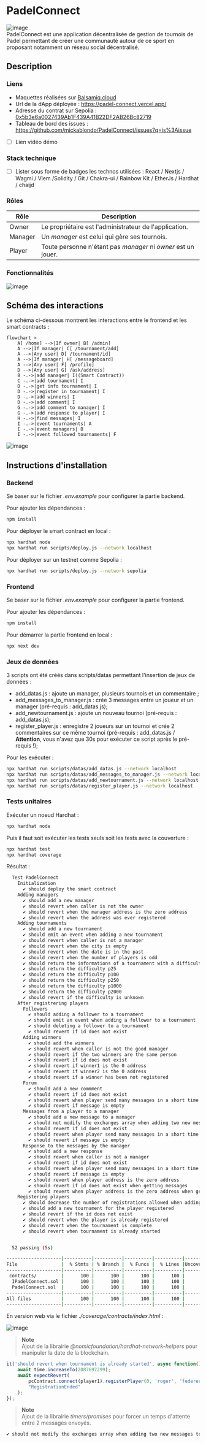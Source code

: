 # PadelConnect

![image](https://github.com/mickablondo/PadelConnect/assets/36310658/574ad835-ce6a-4435-b521-45b413e6379b)  
PadelConnect est une application décentralisée de gestion de tournois de Padel permettant de créer une communauté autour de ce sport en proposant notamment un réseau social décentralisé.  

## Description

### Liens

- Maquettes réalisées sur [Balsamiq.cloud](https://balsamiq.cloud/somhp53/p5sdeh6)
- Url de la dApp déployée : https://padel-connect.vercel.app/
- Adresse du contrat sur Sepolia : [0x5b3e6a0027439Ab1F439A41B22DF2AB26Bc82719](https://sepolia.etherscan.io/address/0x5b3e6a0027439Ab1F439A41B22DF2AB26Bc82719)
- Tableau de bord des issues : https://github.com/mickablondo/PadelConnect/issues?q=is%3Aissue
- [ ] Lien vidéo démo

### Stack technique

- [ ] Lister sous forme de badges les technos utilisées : React / Nextjs / Wagmi / Viem /Solidity / Git / Chakra-ui / Rainbow Kit / EtherJs / Hardhat / chaijd

### Rôles
| Rôle | Description |
|----|----|
| Owner | Le propriétaire est l'administrateur de l'application. |
| Manager | Un <i>manager</i> est celui qui gère ses tournois. |
| Player | Toute personne n'étant pas <i>manager</i> ni <i>owner</i> est un jouer. |  

### Fonctionnalités
![image](https://github.com/mickablondo/PadelConnect/assets/36310658/1964eb71-1d91-4818-a37c-eef5154365f4)  

## Schéma des interactions
Le schéma ci-dessous montrent les interactions entre le frontend et les smart contracts :  
```mermaid
flowchart >
    A[ /home] -->|If owner| B[ /admin]
    A -->|If manager| C[ /tournament/add]
    A -->|Any user| D[ /tournament/id]
    A -->|If manager| H[ /messageboard]
    A -->|Any user| F[ /profile]
    D -->|Any user| G[ /ask/address]
    B -.->|add manager| I((Smart Contract))
    C -.->|add tournament| I
    D -.->|get info tournament| I
    D -.->|register in tournament| I
    D -.->|add winners| I
    D -.->|add comment| I
    G -.->|add comment to manager| I
    G -.->|add response to player| I
    H -.->|find messages| I
    I -.->|event tournaments| A
    I -.->|event managers| B
    I -.->|event followed tournaments| F
```
![image](https://github.com/mickablondo/PadelConnect/assets/36310658/2214d57d-b78b-4f01-93a0-ccec16eb74e1)

## Instructions d'installation

### Backend
Se baser sur le fichier <i>.env.example</i> pour configurer la partie backend.  
  
Pour ajouter les dépendances :  
```sh
npm install
```

Pour déployer le smart contract en local :  
```sh
npx hardhat node  
npx hardhat run scripts/deploy.js --network localhost
```  
  
Pour déployer sur un testnet comme Sepolia :  
```sh
npx hardhat run scripts/deploy.js --network sepolia
```

### Frontend
Se baser sur le fichier <i>.env.example</i> pour configurer la partie frontend.  
  
Pour ajouter les dépendances :  
```sh
npm install
```  
  
Pour démarrer la partie frontend en local :  
```sh
npx next dev
```  

### Jeux de données 
3 scripts ont été créés dans scripts/datas permettant l'insertion de jeux de données :  
 - add_datas.js : ajoute un manager, plusieurs tournois et un commentaire ;
 - add_messages_to_manager.js : crée 3 messages entre un joueur et un manager (pré-requis : add_datas.js);
 - add_newtournament.js : ajoute un nouveau tournoi (pré-requis : add_datas.js);
 - register_player.js : enregistre 2 joueurs sur un tournoi et crée 2 commentaires sur ce même tournoi (pré-requis : add_datas.js / <b>Attention</b>, vous n'avez que 30s pour exécuter ce script après le pré-requis !);
  
Pour les exécuter :  
```bash
npx hardhat run scripts/datas/add_datas.js --network localhost
npx hardhat run scripts/datas/add_messages_to_manager.js --network localhost
npx hardhat run scripts/datas/add_newtournament.js --network localhost
npx hardhat run scripts/datas/register_player.js --network localhost
```

### Tests unitaires
Exécuter un noeud Hardhat : 
```bash
npx hardhat node
```
Puis il faut soit exécuter les tests seuls soit les tests avec la couverture :  
```bash
npx hardhat test  
npx hardhat coverage
```

Résultat :  
```bash
  Test PadelConnect
    Initialization
      ✔ should deploy the smart contract
    Adding managers
      ✔ should add a new manager
      ✔ should revert when caller is not the owner
      ✔ should revert when the manager address is the zero address
      ✔ should revert when the address was ever registered
    Adding tournaments
      ✔ should add a new tournament
      ✔ should emit an event when adding a new tournament
      ✔ should revert when caller is not a manager
      ✔ should revert when the city is empty
      ✔ should revert when the date is in the past
      ✔ should revert when the number of players is odd
      ✔ should return the informations of a tournament with a difficulty p500
      ✔ should return the difficulty p25
      ✔ should return the difficulty p100
      ✔ should return the difficulty p250
      ✔ should return the difficulty p1000
      ✔ should return the difficulty p2000
      ✔ should revert if the difficulty is unknown
    After registrering players
      Followers
        ✔ should adding a follower to a tournament
        ✔ should emit an event when adding a follower to a tournament
        ✔ should deleting a follower to a tournament
        ✔ should revert if id does not exist
      Adding winners
        ✔ should add the winners
        ✔ should revert when caller is not the good manager
        ✔ should revert if the two winners are the same person
        ✔ should revert if id does not exist
        ✔ should revert if winner1 is the 0 address
        ✔ should revert if winner2 is the 0 address
        ✔ should revert if a winner has been not registered
      Forum
        ✔ should add a new commment
        ✔ should revert if id does not exist
        ✔ should revert when player send many messages in a short time
        ✔ should revert if message is empty
      Messages from a player to a manager
        ✔ should add a new message to a manager
        ✔ should not modify the exchanges array when adding two new messages to a manager (3024ms)
        ✔ should revert if id does not exist
        ✔ should revert when player send many messages in a short time
        ✔ should revert if message is empty
      Response to the messages by the manager
        ✔ should add a new response
        ✔ should revert when caller is not a manager
        ✔ should revert if id does not exist
        ✔ should revert when player send many messages in a short time
        ✔ should revert if message is empty
        ✔ should revert when player address is the zero address
        ✔ should revert if id does not exist when getting messages
        ✔ should revert when player address is the zero address when getting messages
    Registering players
      ✔ should decrease the number of registrations allowed when adding a new player
      ✔ should add a new tournament for the player registered
      ✔ should revert if the id does not exist
      ✔ should revert when the player is already registered
      ✔ should revert when the tournament is complete
      ✔ should revert when tournament is already started


  52 passing (5s)

--------------------|----------|----------|----------|----------|----------------|
File                |  % Stmts | % Branch |  % Funcs |  % Lines |Uncovered Lines |
--------------------|----------|----------|----------|----------|----------------|
 contracts/         |      100 |      100 |      100 |      100 |                |
  IPadelConnect.sol |      100 |      100 |      100 |      100 |                |
  PadelConnect.sol  |      100 |      100 |      100 |      100 |                |
--------------------|----------|----------|----------|----------|----------------|
All files           |      100 |      100 |      100 |      100 |                |
--------------------|----------|----------|----------|----------|----------------|
```

En version web via le fichier <i>./coverage/contracts/index.html</i> :  
  
![image](https://github.com/mickablondo/PadelConnect/assets/36310658/5e6ecd0b-828e-4323-877d-ca8acf726039)

  
> **Note**  
> Ajout de la librairie <i>@nomicfoundation/hardhat-network-helpers</i> pour manipuler la date de la blockchain.


```js
it('should revert when tournament is already started', async function() {
    await time.increaseTo(2087697299);
    await expectRevert(
        pcContract.connect(player1).registerPlayer(0, 'roger', 'federer'),
        "RegistrationEnded"
    );
});
```

> **Note**  
> Ajout de la librairie <i>timers/promises</i> pour forcer un temps d'attente entre 2 messages envoyés.

```sh
✔ should not modify the exchanges array when adding two new messages to a manager (3025ms)
```
